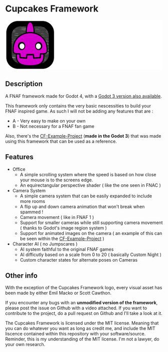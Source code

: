 # Cupcakes Framework

<p align="center">
<img src="cupcake_logo.png" alt="Cupcakes Framework logo">
</p>

## Description

A FNAF framework made for Godot 4, with a [Godot 3 version also available](https://github.com/Oplexitie/Cupcakes-Framework/tree/godot3).

This framework only contains the very basic nescessities to build your FNAF inspired game.
As such I will not be adding any features that are :
  - A - Very easy to make on your own
  - B - Not necessary for a FNAF fan game

Also, there's the [CF-Example-Project](https://github.com/Oplexitie/CF-Example-Project/tree/main) (**made in the Godot 3**) that was made using this framework that can be used as a reference.

## Features

- Office
	- A simple scrolling system where the speed is based on how close your mouse is to the screens edge.
	- An equirectangular perspective shader ( like the one seen in FNAC )
- Camera System
	- A simple camera system that can be easily expanded to include more rooms
  - A flip up and down camera animation that won't break when spammed !
  - Camera movement ( like in FNAF 1 )
  - Support for smaller cameras while still supporting camera movement ( thanks to Godot's image region system )
  - Support for animated images on the camera ( an example of this can be seen within the [CF-Example-Project](https://github.com/Oplexitie/CF-Example-Project/tree/main) )
- Character AI ( no Jumpscares )
  - AI system faithful to the original FNAF games
  - AI difficutly based on a scale from 0 to 20 ( basically Custom Night )
  - Custom character states for alternate poses on Cameras
 
 ## Other info

With the exception of the Cupcakes Framework logo, every visual asset has been made by either Emil Macko or Scott Cawthon.

If you encounter any bugs with an **unmodified version of the framework**, please post the issue on Github with a video attached.
If you want to contribute to the project, do a pull request on Github and I'll take a look at it.

The Cupcakes Framework is licensed under the MIT license.
Meaning that you can do whatever you want as long as credit me, and include the MIT liscence contained within this repository with your software/source.
Reminder, this is my understanding of the MIT license. I'm not a lawyer, do your own research.
